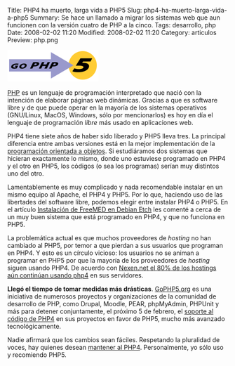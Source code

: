 Title: PHP4 ha muerto, larga vida a PHP5
Slug: php4-ha-muerto-larga-vida-a-php5
Summary: Se hace un llamado a migrar los sistemas web que aun funcionen con la versión cuatro de PHP a la cinco.
Tags: desarrollo, php
Date: 2008-02-02 11:20
Modified: 2008-02-02 11:20
Category: articulos
Preview: php.png


<img class="img-fluid" src="gophp5_logo.png" alt="Go to PHP5">

[PHP](http://es.wikipedia.org/wiki/Php) es un lenguaje de programación interpretado que nació con la intención de elaborar páginas web dinámicas. Gracias a que es software libre y de que puede operar en la mayoría de los sistemas operativos (GNU/Linux, MacOS, Windows, sólo por mencionarlos) es hoy en día el lenguaje de programación _libre_ más usado en aplicaciones web.

PHP4 tiene siete años de haber sido liberado y PHP5 lleva tres. La principal diferencia entre ambas versiones está en la mejor implementación de la [programación orientada a objetos](http://es.wikipedia.org/wiki/OOP). Si estudiáramos dos sistemas que hicieran exactamente lo mismo, donde uno estuviese programado en PHP4 y el otro en PHP5, los códigos (o sea los programas) serían muy distintos uno del otro.

Lamentablemente es muy complicado y nada recomendable instalar en un mismo equipo al Apache, el PHP4 y PHP5. Por lo que, haciendo uso de las libertades del software libre, podemos elegir entre instalar PHP4 o PHP5. En el artículo [Instalación de FreeMED en Debian Etch](../apuntes/freemed-instalacion.html) les comenté a cerca de un muy buen sistema que está programado en PHP4, y que no funciona en PHP5.

La problemática actual es que muchos proveedores de _hosting_ no han cambiado al PHP5, por temor a que pierdan a sus usuarios que programan en PHP4. Y esto es un círculo vicioso: los usuarios no se animan a programar en PHP5 por que la mayoría de los proveedores de _hosting_ siguen usando PHP4. De acuerdo con [Nexen.net el 80% de los hostings aún continúan usando php4](http://www.nexen.net/chiffres_cles/phpversion/17283-php_statistics_for_june_2007.php#majeure) en sus servidores.

**Llegó el tiempo de tomar medidas más drásticas**. [GoPHP5.org](http://gophp5.org/) es una iniciativa de numerosos proyectos y organizaciones de la comunidad de desarrollo de PHP, como Drupal, Moodle, PEAR, phpMyAdmin, PHPUnit y más para detener conjuntamente, el próximo 5 de febrero, el [soporte al código de PHP4](http://javieraroche.com/2007/07/06/gophp5com-quitando-el-soporte-a-php4/) en sus proyectos en favor de PHP5, mucho más avanzado tecnológicamente.

Nadie afirmará que los cambios sean fáciles. Respetando la pluralidad de voces, hay quienes desean [mantener al PHP4](http://stopphp5.org/). Personalmente, yo sólo uso y recomiendo PHP5.
